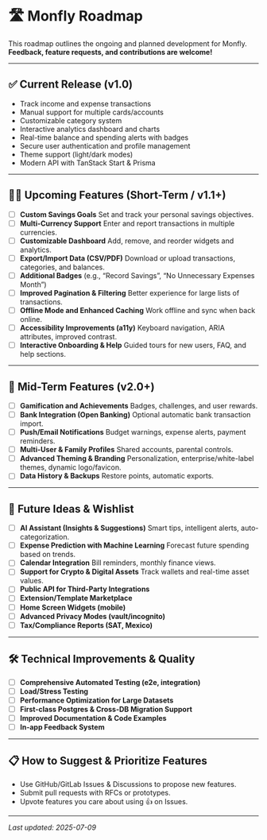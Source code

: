 # 🛣️ Monfly Roadmap

This roadmap outlines the ongoing and planned development for Monfly.
**Feedback, feature requests, and contributions are welcome!**

---

## ✅ Current Release (v1.0)

- Track income and expense transactions
- Manual support for multiple cards/accounts
- Customizable category system
- Interactive analytics dashboard and charts
- Real-time balance and spending alerts with badges
- Secure user authentication and profile management
- Theme support (light/dark modes)
- Modern API with TanStack Start & Prisma

---

## 🏃‍♂️ **Upcoming Features (Short-Term / v1.1+)**

- [ ] **Custom Savings Goals**
      Set and track your personal savings objectives.
- [ ] **Multi-Currency Support**
      Enter and report transactions in multiple currencies.
- [ ] **Customizable Dashboard**
      Add, remove, and reorder widgets and analytics.
- [ ] **Export/Import Data (CSV/PDF)**
      Download or upload transactions, categories, and balances.
- [ ] **Additional Badges**
      (e.g., “Record Savings”, “No Unnecessary Expenses Month”)
- [ ] **Improved Pagination & Filtering**
      Better experience for large lists of transactions.
- [ ] **Offline Mode and Enhanced Caching**
      Work offline and sync when back online.
- [ ] **Accessibility Improvements (a11y)**
      Keyboard navigation, ARIA attributes, improved contrast.
- [ ] **Interactive Onboarding & Help**
      Guided tours for new users, FAQ, and help sections.

---

## 🔭 **Mid-Term Features (v2.0+)**

- [ ] **Gamification and Achievements**
      Badges, challenges, and user rewards.
- [ ] **Bank Integration (Open Banking)**
      Optional automatic bank transaction import.
- [ ] **Push/Email Notifications**
      Budget warnings, expense alerts, payment reminders.
- [ ] **Multi-User & Family Profiles**
      Shared accounts, parental controls.
- [ ] **Advanced Theming & Branding**
      Personalization, enterprise/white-label themes, dynamic logo/favicon.
- [ ] **Data History & Backups**
      Restore points, automatic exports.

---

## 🚀 **Future Ideas & Wishlist**

- [ ] **AI Assistant (Insights & Suggestions)**
      Smart tips, intelligent alerts, auto-categorization.
- [ ] **Expense Prediction with Machine Learning**
      Forecast future spending based on trends.
- [ ] **Calendar Integration**
      Bill reminders, monthly finance views.
- [ ] **Support for Crypto & Digital Assets**
      Track wallets and real-time asset values.
- [ ] **Public API for Third-Party Integrations**
- [ ] **Extension/Template Marketplace**
- [ ] **Home Screen Widgets (mobile)**
- [ ] **Advanced Privacy Modes (vault/incognito)**
- [ ] **Tax/Compliance Reports (SAT, Mexico)**

---

## 🛠️ **Technical Improvements & Quality**

- [ ] **Comprehensive Automated Testing (e2e, integration)**
- [ ] **Load/Stress Testing**
- [ ] **Performance Optimization for Large Datasets**
- [ ] **First-class Postgres & Cross-DB Migration Support**
- [ ] **Improved Documentation & Code Examples**
- [ ] **In-app Feedback System**

---

## 📋 **How to Suggest & Prioritize Features**

- Use GitHub/GitLab Issues & Discussions to propose new features.
- Submit pull requests with RFCs or prototypes.
- Upvote features you care about using 👍 on Issues.

---

_Last updated: 2025-07-09_
